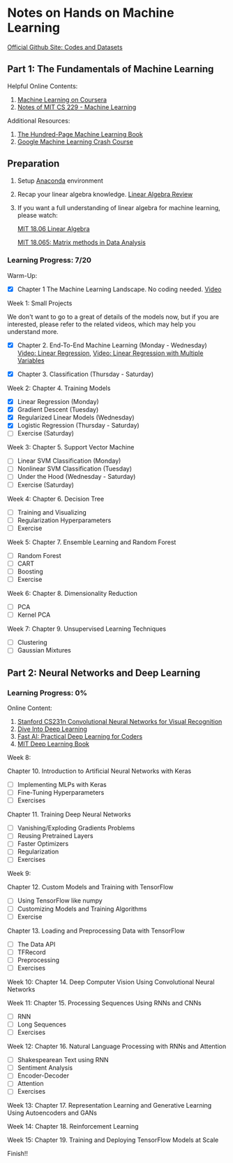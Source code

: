 # Notes on Hands on Machine Learning

[Official Github Site: Codes and Datasets](https://github.com/ageron/handson-ml2)

## Part 1: The Fundamentals of Machine Learning

Helpful Online Contents:

1. [Machine Learning on Coursera](https://www.coursera.org/learn/machine-learning/home/welcome)
2. [Notes of MIT CS 229 - Machine Learning](https://stanford.edu/~shervine/teaching/cs-229/)

Additional Resources:

1. [The Hundred-Page Machine Learning Book](http://themlbook.com/wiki/doku.php)
2. [Google Machine Learning Crash Course ](https://developers.google.cn/machine-learning/crash-course/ml-intro)

## Preparation

1. Setup [Anaconda](https://www.anaconda.com/products/individual) environment
2. Recap your linear algebra knowledge. [Linear Algebra Review](https://www.coursera.org/lecture/machine-learning/matrices-and-vectors-38jIT)
3. If you want a full understanding of linear algebra for machine learning, please watch:

   [MIT 18.06 Linear Algebra](https://www.youtube.com/playlist?list=PL221E2BBF13BECF6C)

   [MIT 18.065: Matrix methods in Data Analysis](https://www.youtube.com/playlist?list=PLUl4u3cNGP63oMNUHXqIUcrkS2PivhN3k)

### Learning Progress: 7/20

Warm-Up: 

- [X] Chapter 1 The Machine Learning Landscape. No coding needed. [Video](https://www.coursera.org/lecture/machine-learning/welcome-to-machine-learning-zcAuT)

Week 1: Small Projects

We don't want to go to a great of details of the models now, but if you are interested, please refer to the related videos, which may help you understand more.

- [X] Chapter 2. End-To-End Machine Learning (Monday - Wednesday) [Video: Linear Regression](https://www.coursera.org/lecture/machine-learning/model-representation-db3jS), [Video: Linear Regression with Multiple Variables](https://www.coursera.org/lecture/machine-learning/multiple-features-6Nj1q)

- [X] Chapter 3. Classification (Thursday - Saturday) 

Week 2: Chapter 4. Training Models

- [X] Linear Regression (Monday)
- [X] Gradient Descent (Tuesday)
- [X] Regularized Linear Models (Wednesday)
- [X] Logistic Regression (Thursday - Saturday)
- [ ] Exercise (Saturday)

Week 3: Chapter 5. Support Vector Machine

- [ ] Linear SVM Classification (Monday)
- [ ] Nonlinear SVM Classification (Tuesday)
- [ ] Under the Hood (Wednesday - Saturday)
- [ ] Exercise (Saturday)

Week 4: Chapter 6. Decision Tree

- [ ] Training and Visualizing
- [ ] Regularization Hyperparameters
- [ ] Exercise

Week 5: Chapter 7. Ensemble Learning and Random Forest

- [ ] Random Forest
- [ ] CART
- [ ] Boosting
- [ ] Exercise

Week 6: Chapter 8. Dimensionality Reduction

- [ ] PCA
- [ ] Kernel PCA

Week 7: Chapter 9. Unsupervised Learning Techniques

- [ ] Clustering
- [ ] Gaussian Mixtures

## Part 2: Neural Networks and Deep Learning

### Learning Progress: 0%

Online Content:

1. [Stanford CS231n Convolutional Neural Networks for Visual Recognition](https://www.youtube.com/playlist?list=PL3FW7Lu3i5JvHM8ljYj-zLfQRF3EO8sYv)
2. [Dive Into Deep Learning](http://zh.d2l.ai/index.html)
3. [Fast AI: Practical Deep Learning for Coders](https://course.fast.ai/)
4. [MIT Deep Learning Book](https://github.com/janishar/mit-deep-learning-book-pdf/blob/master/complete-book-bookmarked-pdf/deeplearningbook.pdf)

Week 8: 

Chapter 10. Introduction to Artificial Neural Networks with Keras

- [ ] Implementing MLPs with Keras
- [ ] Fine-Tuning Hyperparameters
- [ ] Exercises

Chapter 11. Training Deep Neural Networks

- [ ] Vanishing/Exploding Gradients Problems
- [ ] Reusing Pretrained Layers
- [ ] Faster Optimizers
- [ ] Regularization
- [ ] Exercises

Week 9: 

Chapter 12. Custom Models and Training with TensorFlow

- [ ] Using TensorFlow like numpy
- [ ] Customizing Models and Training Algorithms
- [ ] Exercise

Chapter 13. Loading and Preprocessing Data with TensorFlow

- [ ] The Data API
- [ ] TFRecord
- [ ] Preprocessing
- [ ] Exercises

Week 10: Chapter 14. Deep Computer Vision Using Convolutional Neural Networks


Week 11: Chapter 15. Processing Sequences Using RNNs and CNNs

- [ ] RNN
- [ ] Long Sequences
- [ ] Exercises

Week 12: Chapter 16. Natural Language Processing with RNNs and Attention

- [ ] Shakespearean Text using RNN
- [ ] Sentiment Analysis
- [ ] Encoder-Decoder
- [ ] Attention
- [ ] Exercises

Week 13: Chapter 17. Representation Learning and Generative Learning Using Autoencoders and GANs

Week 14: Chapter 18. Reinforcement Learning

Week 15: Chapter 19. Training and Deploying TensorFlow Models at Scale

Finish!!


